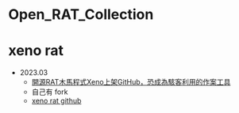 # Open_RAT_Collection

# xeno rat
- 2023.03
  - [開源RAT木馬程式Xeno上架GitHub，恐成為駭客利用的作案工具](https://www.cyfirma.com/outofband/xeno-rat-a-new-remote-access-trojan-with-advance-capabilities/)
  - 自己有 fork
  - [xeno rat github](https://github.com/moom825/xeno-rat)
